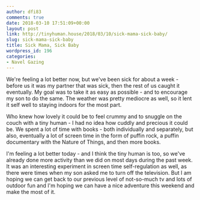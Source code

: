 ```yaml
---
author: dfi83
comments: true
date: 2018-03-10 17:51:09+00:00
layout: post
link: http://tinyhuman.house/2018/03/10/sick-mama-sick-baby/
slug: sick-mama-sick-baby
title: Sick Mama, Sick Baby
wordpress_id: 196
categories:
- Navel Gazing
---
```


We're feeling a lot better now, but we've been sick for about a week - before us it was my partner that was sick, then the rest of us caught it eventually. My goal was to take it as easy as possible - and to encourage my son to do the same. The weather was pretty mediocre as well, so it lent it self well to staying indoors for the most part.

Who knew how lovely it could be to feel crummy and to snuggle on the couch with a tiny human - I had no idea how cuddly and precious it could be. We spent a lot of time with books - both individually and separately, but also, eventually a lot of screen time in the form of puffin rock, a puffin documentary with the Nature of Things, and then more books.

I'm feeling a lot better today - and I think the tiny human is too, so we've already done more activity than we did on most days during the past week. It was an interesting experiment in screen time self-regulation as well, as there were times when my son asked me to turn off the television. But I am hoping we can get back to our previous level of not-so-much tv and lots of outdoor fun and I'm hoping we can have a nice adventure this weekend and make the most of it.
